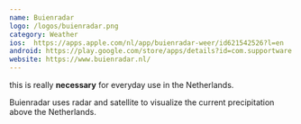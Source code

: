 ```yaml
---
name: Buienradar 
logo: /logos/buienradar.png
category: Weather
ios:  https://apps.apple.com/nl/app/buienradar-weer/id621542526?l=en
android: https://play.google.com/store/apps/details?id=com.supportware.Buienradar&hl=nl&gl=US
website: https://www.buienradar.nl/
---
```

this is really **necessary** for everyday use in the Netherlands.

Buienradar uses radar and satellite to visualize the current precipitation above the Netherlands.